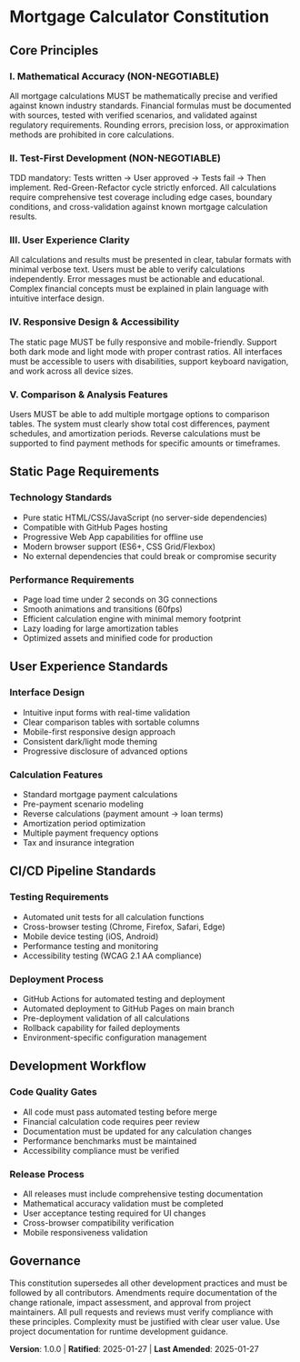 <!--
Sync Impact Report:
Version change: 0.0.0 → 1.0.0
Modified principles: All placeholders replaced with mortgage calculator static page app principles
Added sections: User Experience Standards, Static Page Requirements, CI/CD Pipeline Standards
Removed sections: None (all placeholders filled)
Templates requiring updates: ✅ plan-template.md (Constitution Check section), ✅ spec-template.md (no changes needed), ✅ tasks-template.md (no changes needed)
Follow-up TODOs: None - all placeholders resolved
-->

# Mortgage Calculator Constitution

## Core Principles

### I. Mathematical Accuracy (NON-NEGOTIABLE)
All mortgage calculations MUST be mathematically precise and verified against known 
industry standards. Financial formulas must be documented with sources, tested with 
verified scenarios, and validated against regulatory requirements. Rounding errors, 
precision loss, or approximation methods are prohibited in core calculations.

### II. Test-First Development (NON-NEGOTIABLE)
TDD mandatory: Tests written → User approved → Tests fail → Then implement. 
Red-Green-Refactor cycle strictly enforced. All calculations require comprehensive 
test coverage including edge cases, boundary conditions, and cross-validation against 
known mortgage calculation results.

### III. User Experience Clarity
All calculations and results must be presented in clear, tabular formats with minimal 
verbose text. Users must be able to verify calculations independently. Error messages 
must be actionable and educational. Complex financial concepts must be explained in 
plain language with intuitive interface design.

### IV. Responsive Design & Accessibility
The static page MUST be fully responsive and mobile-friendly. Support both dark mode 
and light mode with proper contrast ratios. All interfaces must be accessible to users 
with disabilities, support keyboard navigation, and work across all device sizes.

### V. Comparison & Analysis Features
Users MUST be able to add multiple mortgage options to comparison tables. The system 
must clearly show total cost differences, payment schedules, and amortization periods. 
Reverse calculations must be supported to find payment methods for specific amounts 
or timeframes.

## Static Page Requirements

### Technology Standards
- Pure static HTML/CSS/JavaScript (no server-side dependencies)
- Compatible with GitHub Pages hosting
- Progressive Web App capabilities for offline use
- Modern browser support (ES6+, CSS Grid/Flexbox)
- No external dependencies that could break or compromise security

### Performance Requirements
- Page load time under 2 seconds on 3G connections
- Smooth animations and transitions (60fps)
- Efficient calculation engine with minimal memory footprint
- Lazy loading for large amortization tables
- Optimized assets and minified code for production

## User Experience Standards

### Interface Design
- Intuitive input forms with real-time validation
- Clear comparison tables with sortable columns
- Mobile-first responsive design approach
- Consistent dark/light mode theming
- Progressive disclosure of advanced options

### Calculation Features
- Standard mortgage payment calculations
- Pre-payment scenario modeling
- Reverse calculations (payment amount → loan terms)
- Amortization period optimization
- Multiple payment frequency options
- Tax and insurance integration

## CI/CD Pipeline Standards

### Testing Requirements
- Automated unit tests for all calculation functions
- Cross-browser testing (Chrome, Firefox, Safari, Edge)
- Mobile device testing (iOS, Android)
- Performance testing and monitoring
- Accessibility testing (WCAG 2.1 AA compliance)

### Deployment Process
- GitHub Actions for automated testing and deployment
- Automated deployment to GitHub Pages on main branch
- Pre-deployment validation of all calculations
- Rollback capability for failed deployments
- Environment-specific configuration management

## Development Workflow

### Code Quality Gates
- All code must pass automated testing before merge
- Financial calculation code requires peer review
- Documentation must be updated for any calculation changes
- Performance benchmarks must be maintained
- Accessibility compliance must be verified

### Release Process
- All releases must include comprehensive testing documentation
- Mathematical accuracy validation must be completed
- User acceptance testing required for UI changes
- Cross-browser compatibility verification
- Mobile responsiveness validation

## Governance

This constitution supersedes all other development practices and must be followed 
by all contributors. Amendments require documentation of the change rationale, 
impact assessment, and approval from project maintainers. All pull requests and 
reviews must verify compliance with these principles. Complexity must be justified 
with clear user value. Use project documentation for runtime development guidance.

**Version**: 1.0.0 | **Ratified**: 2025-01-27 | **Last Amended**: 2025-01-27

